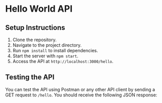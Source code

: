 # Hello World API

## Setup Instructions

1. Clone the repository.
2. Navigate to the project directory.
3. Run `npm install` to install dependencies.
4. Start the server with `npm start`.
5. Access the API at `http://localhost:3000/hello`.

## Testing the API

You can test the API using Postman or any other API client by sending a GET request to `/hello`. You should receive the following JSON response: